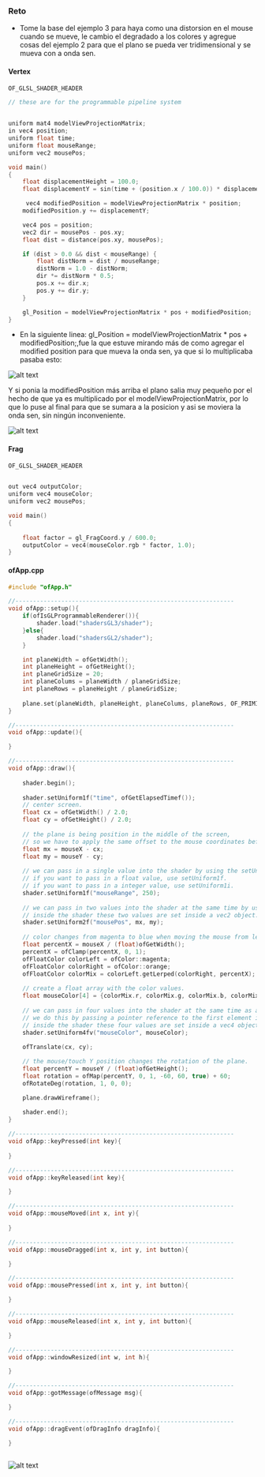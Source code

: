 ### Reto

- Tome la base del ejemplo 3 para haya como una distorsion en el mouse cuando se mueve, le cambio el degradado a los colores y agregue cosas del ejemplo 2 para que el plano se pueda ver tridimensional y se mueva con a onda sen.

#### Vertex

```cpp
OF_GLSL_SHADER_HEADER

// these are for the programmable pipeline system


uniform mat4 modelViewProjectionMatrix;
in vec4 position;
uniform float time;
uniform float mouseRange;
uniform vec2 mousePos;

void main()
{
    float displacementHeight = 100.0;
    float displacementY = sin(time + (position.x / 100.0)) * displacementHeight;

     vec4 modifiedPosition = modelViewProjectionMatrix * position;
	modifiedPosition.y += displacementY;

    vec4 pos = position;
    vec2 dir = mousePos - pos.xy; 
    float dist = distance(pos.xy, mousePos);

    if (dist > 0.0 && dist < mouseRange) {
        float distNorm = dist / mouseRange;
        distNorm = 1.0 - distNorm;
        dir *= distNorm * 0.5;
        pos.x += dir.x;
        pos.y += dir.y;
    }

    gl_Position = modelViewProjectionMatrix * pos + modifiedPosition;
}

```
- En la siguiente linea: gl_Position = modelViewProjectionMatrix * pos + modifiedPosition;,fue la que estuve mirando más de como agregar el modified position para que mueva la onda sen, ya que si lo multiplicaba pasaba esto:

![alt text](Reto_modi1.png)


Y si ponia la modifiedPosition más arriba el plano salia muy pequeño por el hecho de que ya es multiplicado por el modelViewProjectionMatrix, por lo que lo puse al final para que se sumara a la posicion y asi se moviera la onda sen, sin ningún inconveniente.


![alt text](Reto_mod2.png)

#### Frag

```cpp
OF_GLSL_SHADER_HEADER


out vec4 outputColor;
uniform vec4 mouseColor;
uniform vec2 mousePos;

void main()
{
   
    float factor = gl_FragCoord.y / 600.0;
    outputColor = vec4(mouseColor.rgb * factor, 1.0);
}


```


#### ofApp.cpp

```cpp
#include "ofApp.h"

//--------------------------------------------------------------
void ofApp::setup(){
	if(ofIsGLProgrammableRenderer()){
		shader.load("shadersGL3/shader");
	}else{
		shader.load("shadersGL2/shader");
	}

	int planeWidth = ofGetWidth();
	int planeHeight = ofGetHeight();
	int planeGridSize = 20;
	int planeColums = planeWidth / planeGridSize;
	int planeRows = planeHeight / planeGridSize;
	
	plane.set(planeWidth, planeHeight, planeColums, planeRows, OF_PRIMITIVE_TRIANGLES);
}

//--------------------------------------------------------------
void ofApp::update(){

}

//--------------------------------------------------------------
void ofApp::draw(){
	
	shader.begin();
	
	shader.setUniform1f("time", ofGetElapsedTimef());
	// center screen.
	float cx = ofGetWidth() / 2.0;
	float cy = ofGetHeight() / 2.0;
	
	// the plane is being position in the middle of the screen,
	// so we have to apply the same offset to the mouse coordinates before passing into the shader.
	float mx = mouseX - cx;
	float my = mouseY - cy;
	
	// we can pass in a single value into the shader by using the setUniform1 function.
	// if you want to pass in a float value, use setUniform1f.
	// if you want to pass in a integer value, use setUniform1i.
	shader.setUniform1f("mouseRange", 250);
	
	// we can pass in two values into the shader at the same time by using the setUniform2 function.
	// inside the shader these two values are set inside a vec2 object.
	shader.setUniform2f("mousePos", mx, my);
	
	// color changes from magenta to blue when moving the mouse from left to right.
	float percentX = mouseX / (float)ofGetWidth();
	percentX = ofClamp(percentX, 0, 1);
	ofFloatColor colorLeft = ofColor::magenta;
	ofFloatColor colorRight = ofColor::orange;
	ofFloatColor colorMix = colorLeft.getLerped(colorRight, percentX);
	
	// create a float array with the color values.
	float mouseColor[4] = {colorMix.r, colorMix.g, colorMix.b, colorMix.a};
	
	// we can pass in four values into the shader at the same time as a float array.
	// we do this by passing a pointer reference to the first element in the array.
	// inside the shader these four values are set inside a vec4 object.
	shader.setUniform4fv("mouseColor", mouseColor);
	
	ofTranslate(cx, cy);

	// the mouse/touch Y position changes the rotation of the plane.
	float percentY = mouseY / (float)ofGetHeight();
	float rotation = ofMap(percentY, 0, 1, -60, 60, true) + 60;
	ofRotateDeg(rotation, 1, 0, 0);

	plane.drawWireframe();
	
	shader.end();
}

//--------------------------------------------------------------
void ofApp::keyPressed(int key){
	
}

//--------------------------------------------------------------
void ofApp::keyReleased(int key){

}

//--------------------------------------------------------------
void ofApp::mouseMoved(int x, int y){
	
}

//--------------------------------------------------------------
void ofApp::mouseDragged(int x, int y, int button){

}

//--------------------------------------------------------------
void ofApp::mousePressed(int x, int y, int button){

}

//--------------------------------------------------------------
void ofApp::mouseReleased(int x, int y, int button){

}

//--------------------------------------------------------------
void ofApp::windowResized(int w, int h){

}

//--------------------------------------------------------------
void ofApp::gotMessage(ofMessage msg){

}

//--------------------------------------------------------------
void ofApp::dragEvent(ofDragInfo dragInfo){ 

}
 
```

![alt text](Reto.png)